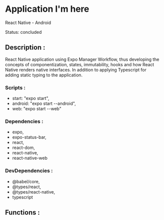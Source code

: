 # Application I'm here
React Native - Android

Status: concluded

## Description :

React Native application using Expo Manager Workflow, thus developing the concepts of componentization, states, immutability, hooks and how React Native renders native interfaces. In addition to applying Typescript for adding static typing to the application.

### Scripts :
- start: "expo start",
- android: "expo start --android",
- web: "expo start --web"

### Dependencies :
- expo,
- expo-status-bar,
- react,
- react-dom,
- react-native,
- react-native-web

### DevDependencies :
- @babel/core,
- @types/react,
- @types/react-native,
- typescript

## Functions :
